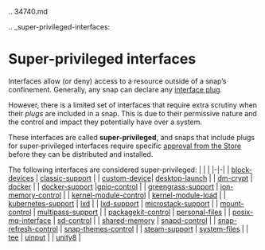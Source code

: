 .. 34740.md

.. _super-privileged-interfaces:

# Super-privileged interfaces

Interfaces allow (or deny) access to a resource outside of a snap’s confinement. Generally, any snap can declare any [interface plug](interface-management.md#super-privileged-interfaces-heading--slots-plugs).

However, there is a limited set of interfaces that require extra scrutiny when their _plugs_ are included in a snap. This is due to their permissive nature and the control and impact they potentially have over a system.

These interfaces are called **super-privileged**, and snaps that include plugs for super-privileged interfaces require specific [approval from the Store](https://snapcraft.io/docs/process-for-aliases-auto-connections-and-tracks) before they can be distributed and installed.

<!-- RAW DATA FOR AUTO TABLE FORMATTING
[block-devices](the-block-devices-interface.md)
[classic-support](the-classic-support-interface.md)
[desktop-launch](the-desktop-launch-interface.md)
[dm-crypt](the-dm-crypt-interface.md)
[docker](the-docker-interface.md)
[docker-support](the-docker-support-interface.md)
[gpio-control](the-gpio-control-interface.md)
[greengrass-support](the-greengrass-support-interface.md)
[ion-memory-control](the-ion-memory-control-interface.md)
[kernel-module-control](the-kernel-module-control-interface.md)
[kubernetes-support](the-kubernetes-support-interface.md)
[lxd](the-lxd-interface.md)
[lxd-support](the-lxd-support-interface.md)
[microstack-support](the-microstack-support-interface.md)
[multipass-support](the-multipass-support-interface.md)
[packagekit-control](the-packagekit-control-interface.md)
[personal-files](the-personal-files-interface.md)
[sd-control](the-sd-control-interface.md)
[snapd-control](the-snapd-control-interface.md)
[snap-refresh-control](the-snap-refresh-control-interface.md)
[snap-themes-control]()
[steam-support](the-steam-support-interface.md)
[system-files](the-system-files-interface.md)
[tee](the-tee-interface.md)
[uinput](the-uinput-interface.md)
[unity8](the-unity8-interface.md)
-->

The following interfaces are considered super-privileged:
| | |
|-|-|
| [block-devices](the-block-devices-interface.md) | [classic-support](the-classic-support-interface.md) |
| [custom-device](the-custom-device-interface.md)| [desktop-launch](the-desktop-launch-interface.md)  |
| [dm-crypt](the-dm-crypt-interface.md) | [docker](the-docker-interface.md) |
| [docker-support](the-docker-support-interface.md) |[gpio-control](the-gpio-control-interface.md) |
| [greengrass-support](the-greengrass-support-interface.md) | [ion-memory-control](the-ion-memory-control-interface.md) |
| [kernel-module-control](the-kernel-module-control-interface.md) | [kernel-module-load](the-kernel-module-load-interface.md) |
| [kubernetes-support](the-kubernetes-support-interface.md) | [lxd](the-lxd-interface.md) |
| [lxd-support](the-lxd-support-interface.md) | [microstack-support](the-microstack-support-interface.md) |
| [mount-control](the-mount-control-interface.md) | [multipass-support](the-multipass-support-interface.md) |
| [packagekit-control](the-packagekit-control-interface.md) | [personal-files](the-personal-files-interface.md) |
| [posix-mq-interface](the-posix-mq-interface.md) | [sd-control](the-sd-control-interface.md) |
| [shared-memory](the-shared-memory-interface.md) | [snapd-control](the-snapd-control-interface.md) |
| [snap-refresh-control](the-snap-refresh-control-interface.md) | [snap-themes-control](the-snap-themes-control-interface.md) |
| [steam-support](the-steam-support-interface.md) | [system-files](the-system-files-interface.md) |
| [tee](the-tee-interface.md) | [uinput](the-uinput-interface.md) |
| [unity8](the-unity8-interface.md) |